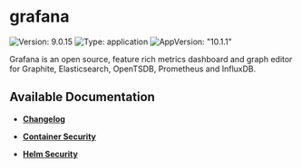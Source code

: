 # grafana

![Version: 9.0.15](https://img.shields.io/badge/Version-9.0.15-informational?style=flat-square) ![Type: application](https://img.shields.io/badge/Type-application-informational?style=flat-square) ![AppVersion: "10.1.1"](https://img.shields.io/badge/AppVersion-"10.1.1"-informational?style=flat-square)

Grafana is an open source, feature rich metrics dashboard and graph editor for Graphite, Elasticsearch, OpenTSDB, Prometheus and InfluxDB.

## Available Documentation

- [**Changelog**](CHANGELOG)

- [**Container Security**](container-security)

- [**Helm Security**](helm-security)

